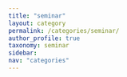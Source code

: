 ```yaml
---
title: "seminar"
layout: category
permalink: /categories/seminar/
author_profile: true
taxonomy: seminar
sidebar:
nav: "categories"
---
```

